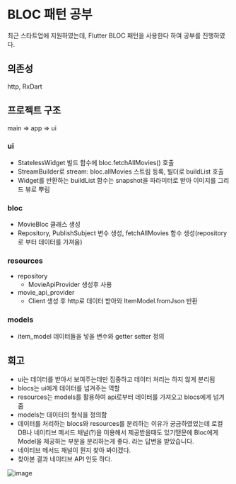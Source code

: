 # BLOC 패턴 공부
최근 스타트업에 지원하였는데, Flutter BLOC 패턴을 사용한다 하여 공부를 진행하였다.

## 의존성
http, RxDart

## 프로젝트 구조
main => app => ui
### ui
- StatelessWidget 빌드 함수에 bloc.fetchAllMovies() 호출
- StreamBuilder로 stream: bloc.allMovies 스트림 등록, 빌더로 buildList 호출
- Widget를 반환하는 buildList 함수는 snapshot을 파라미터로 받아 이미지를 그리드 뷰로 뿌림

### bloc
- MovieBloc 클래스 생성
- Repository, PublishSubject<ItemModel> 변수 생성, fetchAllMovies 함수 생성(repository로 부터 데이터를 가져옴)

### resources
- repository
    - MovieApiProvider 생성후 사용
- movie_api_provider
    - Client 생성 후 http로 데이터 받아와 ItemModel.fromJson 반환

### models
- item_model 데이터들을 넣을 변수와 getter setter 정의

## 회고
- ui는 데이터를 받아서 보여주는데만 집중하고 데이터 처리는 하지 않게 분리됨
- blocs는 ui에게 데이터를 넘겨주는 역할
- resources는 models를 활용하여 api로부터 데이터를 가져오고 blocs에게 넘겨줌
- models는 데이터의 형식을 정의함
- 데이터를 처리하는 blocs와 resources를 분리하는 이유가 궁금하였었는데 로컬DB나 네이티브 메서드 채널(?)을 이용해서 제공받을때도 있기땓문에 Bloc에게 Model을 제공하는 부분을 분리하는게 좋다. 라는 답변을 받았습니다.
- 네이티브 메서드 채널이 뭔지 찾아 봐야겠다.
- 찾아본 결과 네이티브 API 인듯 하다.

![image](https://user-images.githubusercontent.com/44742847/113564337-2ead8b80-9644-11eb-9e66-0a031d3ba83b.png)
